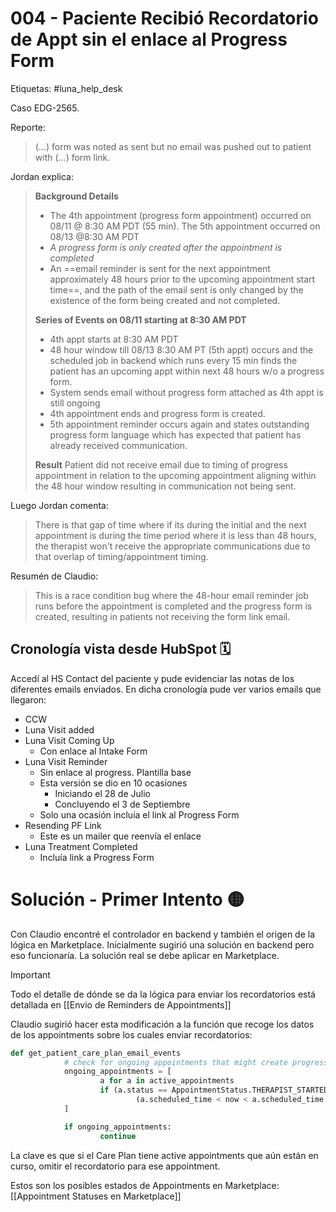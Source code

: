 # 004 - Paciente Recibió Recordatorio de Appt sin el enlace al Progress Form

Etiquetas: #luna_help_desk 

Caso EDG-2565.

Reporte:
> (...) form was noted as sent but no email was pushed out to patient with (...) form link.

Jordan explica:
> **Background Details**
>
> - The 4th appointment (progress form appointment) occurred on 08/11 @ 8:30 AM PDT (55 min). The 5th appointment occurred on 08/13 @8:30 AM PDT
> - *A progress form is only created after the appointment is completed*
> - An ==email reminder is sent for the next appointment approximately 48 hours prior to the upcoming appointment start time==, and the path of the email sent is only changed by the existence of the form being created and not completed.
>
> **Series of Events on 08/11 starting at 8:30 AM PDT**
> 
> - 4th appt starts at 8:30 AM PDT 
> - 48 hour window till 08/13 8:30 AM PT (5th appt) occurs and the scheduled job in backend which runs every 15 min finds the patient has an upcoming appt within next 48 hours w/o a progress form. 
> - System sends email without progress form attached as 4th appt is still ongoing 
> - 4th appointment ends and progress form is created. 
> - 5th appointment reminder occurs again and states outstanding progress form language which has expected that patient has already received communication.
>
> **Result**
> Patient did not receive email due to timing of progress appointment in relation to the upcoming appointment aligning within the 48 hour window resulting in communication not being sent.

Luego Jordan comenta:
> There is that gap of time where if its during the initial and the next appointment is during the time period where it is less than 48 hours, the therapist won't receive the appropriate communications due to that overlap of timing/appointment timing.

Resumén de Claudio:
> This is a race condition bug where the 48-hour email reminder job runs before the appointment is completed and the progress form is created, resulting in patients not receiving the form link email.


## Cronología vista desde HubSpot 🗓️

Accedí al HS Contact del paciente y pude evidenciar las notas de los diferentes emails enviados. En dicha cronología pude ver varios emails que llegaron:

- CCW
- Luna Visit added
- Luna Visit Coming Up
	- Con enlace al Intake Form
- Luna Visit Reminder
	- Sin enlace al progress. Plantilla base
	- Esta versión se dio en 10 ocasiones
		- Iniciando el 28 de Julio
		- Concluyendo el 3 de Septiembre
	- Solo una ocasión incluía el link al Progress Form
- Resending PF Link
	- Este es un mailer que reenvía el enlace
- Luna Treatment Completed
	- Incluía link a Progress Form

# Solución - Primer Intento 🟡

Con Claudio encontré el controlador en backend y también el origen de la lógica en Marketplace. Inicialmente sugirió una solución en backend pero eso funcionaría. La solución real se debe aplicar en Marketplace.

> [!Important]
> Todo el detalle de dónde se da la lógica para enviar los recordatorios está detallada en [[Envio de Reminders de Appointments]]

Claudio sugirió hacer esta modificación a la función que recoge los datos de los appointments sobre los cuales enviar recordatorios:
```python
def get_patient_care_plan_email_events
			# check for ongoing appointments that might create progress forms
			ongoing_appointments = [
					a for a in active_appointments
					if (a.status == AppointmentStatus.THERAPIST_STARTED or
							(a.scheduled_time < now < a.scheduled_time.add(minutes=a.duration_minutes + 30)))
			]

			if ongoing_appointments:
					continue
```

La clave es que si el Care Plan tiene active appointments que aún están en curso, omitir el recordatorio para ese appointment.

Estos son los posibles estados de Appointments en Marketplace: [[Appointment Statuses en Marketplace]]